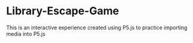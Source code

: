 # Library-Escape-Game
This is an interactive experience created using P5.js to practice importing media into P5.js 
